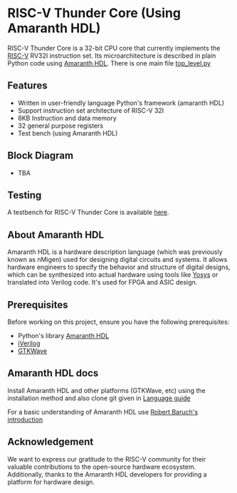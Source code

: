 # RISC-V Thunder Core (Using Amaranth HDL)

 RISC-V Thunder Core is a 32-bit CPU core that currently implements the [RISC-V](https://riscv.org/) RV32I instruction set. Its microarchitecture is described in plain Python code using [Amaranth HDL](https://amaranth-lang.org/docs/amaranth/latest/). There is one main file [top_level.py](src/top_level.py)

 ## Features

 * Written in user-friendly language Python's framework (amaranth HDL)
 * Support instruction set architecture of RISC-V 32I
 * 8KB Instruction and data memory
 * 32 general purpose registers
 * Test bench (using Amaranth HDL)

 ## Block Diagram
 * TBA
 ## Testing

 A testbench for RISC-V Thunder Core is available [here](https://github.com/merledu/rv-thunder/tree/main/test).

 ## About Amaranth HDL

 Amaranth HDL is a hardware description language (which was previously known as nMigen) used for designing digital circuits and systems. It allows hardware engineers to specify the behavior and structure of digital designs, which can be synthesized into actual hardware using tools like [Yosys](https://github.com/YosysHQ/yosys) or translated into Verilog code. It's used for FPGA and ASIC design.
 
 ## Prerequisites

 Before working on this project, ensure you have the following prerequisites:
 * Python's library [Amaranth HDL](https://amaranth-lang.org/docs/amaranth/latest/) 
 * [iVerilog](https://github.com/steveicarus/iverilog)
 * [GTKWave](https://gtkwave.sourceforge.net/) 

 ## Amaranth HDL docs

 Install Amaranth HDL and other platforms (GTKWave, etc) using the installation method and also clone git given in [Language guide](https://amaranth-lang.org/docs/amaranth/latest/)
 
  For a basic understanding of Amaranth HDL use [Robert Baruch's introduction](https://github.com/RobertBaruch/nmigen-tutorial)

 ## Acknowledgement
 We want to express our gratitude to the RISC-V community for their valuable contributions to the open-source hardware ecosystem. Additionally, thanks to the Amaranth HDL developers for providing a platform for hardware design.
